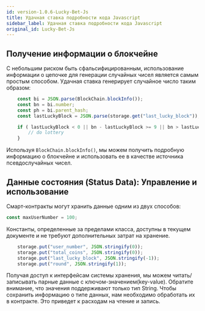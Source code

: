```yaml
---
id: version-1.0.6-Lucky-Bet-Js
title: Удачная ставка подробности кода Javascript
sidebar_label: Удачная ставка подробности кода Javascript
original_id: Lucky-Bet-Js
---
```


## Получение информации о блокчейне

С небольшим риском быть сфальсифицированным, использование информации о цепочке для генерации случайных чисел является самым простым способом. Удачная ставка генерирует случайное число таким образом:

```javascript
	const bi = JSON.parse(BlockChain.blockInfo());
	const bn = bi.number;
	const ph = bi.parent_hash;
	const lastLuckyBlock = JSON.parse(storage.get("last_lucky_block"));

	if ( lastLuckyBlock < 0 || bn - lastLuckyBlock >= 9 || bn > lastLuckyBlock && ph[ph.length-1] % 16 === 0) {
		// do lottery
	}
```

Используя `BlockChain.blockInfo()`, мы можем получить подробную информацию о блокчейне и использовать ее в качестве источника псевдослучайных чисел.

## Данные состояния (Status Data): Управление и использование

Смарт-контракты могут хранить данные одним из двух способов:

```javascript
const maxUserNumber = 100;
```

Константы, определенные за пределами класса, доступны в текущем документе и не требуют дополнительных затрат на хранение.

```javascript
	storage.put("user_number", JSON.stringify(0));
	storage.put("total_coins", JSON.stringify(0));
	storage.put("last_lucky_block", JSON.stringify(-1));
	storage.put("round", JSON.stringify(1));
```

Получая доступ к интерфейсам системы хранения, мы можем читать/записывать парные данные с ключом-значением(key-value). Обратите внимание, что значения поддерживают только тип String. Чтобы сохранить информацию о типе данных, нам необходимо обработать их в контракте. Это приведет к расходам на чтение и запись.
